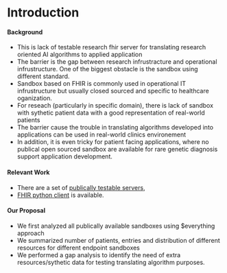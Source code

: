 # Introduction

#### Background
- This is lack of testable research fhir server for translating research oriented AI algorithms to applied application
- The barrier is the gap between research infrustracture and operational infrustructure. One of the biggest obstacle is the sandbox using different standard. 
- Sandbox based on FHIR is commonly used in operational IT infrustructure but usually closed sourced and specific to healthcare oganization.
- For reseach (particularly in specific domain), there is lack of sandbox with sythetic patient data with a good representation of real-world patients
- The barrier cause the trouble in translating algorithms developed into applications can be used in real-world clinics environement
- In addition, it is even tricky for patient facing applications, where no publical open sourced sandbox are available for rare genetic diagnosis support application development. 
#### Relevant Work
- There are a set of [publically testable servers](https://confluence.hl7.org/display/FHIR/Public+Test+Servers), 
- [FHIR python client](`https://github.com/smart-on-fhir/client-py`) is available.

#### Our Proposal
- We first analyzed all publically available sandboxes using $everything approach
- We summarized number of patients, entries and distribution of different resources for different endpoint sandboxes
- We performed a gap analysis to identify the need of extra resources/sythetic data for testing translating algorithm purposes.